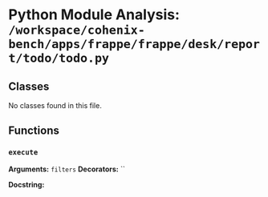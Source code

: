 # Python Module Analysis: `/workspace/cohenix-bench/apps/frappe/frappe/desk/report/todo/todo.py`

## Classes

No classes found in this file.


## Functions

### `execute`
**Arguments:** `filters`
**Decorators:** ``

**Docstring:**
```

```

